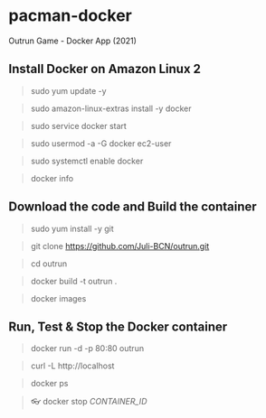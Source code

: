 # pacman-docker
Outrun Game - Docker App (2021)


## Install Docker on Amazon Linux 2
> sudo yum update -y

> sudo amazon-linux-extras install -y docker

> sudo service docker start

> sudo usermod -a -G docker ec2-user

> sudo systemctl enable docker

> docker info



## Download the code and Build the container
> sudo yum install -y git

> git clone https://github.com/Juli-BCN/outrun.git

> cd outrun

> docker build -t outrun .

> docker images



## Run, Test & Stop the Docker container
> docker run -d -p 80:80 outrun

> curl -L http://localhost

> docker ps

> :eyeglasses: docker stop *CONTAINER_ID*